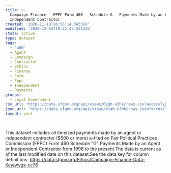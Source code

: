 ```yaml
---
title: >-
  Campaign Finance - FPPC Form 460 - Schedule G - Payments Made by an Agent or
  Independent Contractor
created: '2020-11-10T16:56:14.343569'
modified: '2020-12-04T19:32:43.231226'
state: active
type: dataset
tags:
  - '460'
  - Agent
  - Campaign
  - Contractor
  - Ethics
  - Finance
  - Form
  - Fppc
  - Independent
  - Payments
groups:
  - Local Government
csv_url: 'https://data.sfgov.org/api/views/6iqh-u3hk/rows.csv?accessType=DOWNLOAD'
json_url: 'https://data.sfgov.org/api/views/6iqh-u3hk/rows.json?accessType=DOWNLOAD'
layout: post

---
```

This dataset includes all itemized payments made by an agent or independent contractor ($500 or more) e-filed on Fair Political Practices Commission (FPPC) Form 460 Schedule "G" Payments Made by an Agent or Independent Contractor from 1998 to the present.The data is current as of the last modified date on this dataset.See the data key for column definitions:  https://data.sfgov.org/Ethics/Campaign-Finance-Data-Key/wygs-cc76
